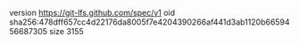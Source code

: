 version https://git-lfs.github.com/spec/v1
oid sha256:478dff657cc4d22176da8005f7e4204390266af441d3ab1120b6659456687305
size 3155
